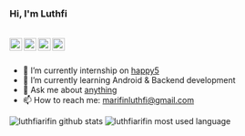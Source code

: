 ### Hi, I'm Luthfi 

</br>
<a href="https://www.instagram.com/luthfi.aar/">
  <img align="left" width="22px" src="https://cdn.jsdelivr.net/npm/simple-icons@v3/icons/instagram.svg" />
</a>
<a href="https://twitter.com/luthfi_aar">
  <img align="left" width="22px" src="https://cdn.jsdelivr.net/npm/simple-icons@v3/icons/twitter.svg" />
</a>
<a href="https://www.linkedin.com/in/luthfiarifin/">
  <img align="left" width="22px" src="https://cdn.jsdelivr.net/npm/simple-icons@v3/icons/linkedin.svg" />
</a>
<a href="https://t.me/luthfiarifin">
  <img align="left" width="22px" src="https://cdn.jsdelivr.net/npm/simple-icons@v3/icons/telegram.svg" />
</a>
</br></br>

- 🔭 I’m currently internship on [happy5](https://happy5.co/)
- 🌱 I’m currently learning Android & Backend development
- 💬 Ask me about [anything](https://github.com/luthfiarifin/luthfiarifin/issues)
- 📫 How to reach me: marifinluthfi@gmail.com

![luthfiarifin github stats](https://github-readme-stats-phi-blond.vercel.app/api?username=luthfiarifin&theme=dark&show_icons=true)
![luthfiarifin most used language](https://github-readme-stats-phi-blond.vercel.app/api/top-langs/?username=luthfiarifin&theme=dark&layout=compact)
